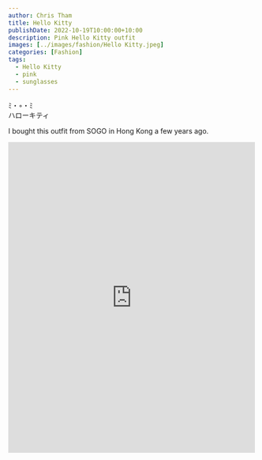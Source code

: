 ```yaml
---
author: Chris Tham
title: Hello Kitty
publishDate: 2022-10-19T10:00:00+10:00
description: Pink Hello Kitty outfit
images: [../images/fashion/Hello Kitty.jpeg]
categories: [Fashion]
tags:
  - Hello Kitty
  - pink
  - sunglasses
---
```


ﾐ・◦・ﾐ  
ハローキティ

I bought this outfit from SOGO in Hong Kong a few years ago.

<iframe src="https://www.facebook.com/plugins/post.php?href=https%3A%2F%2Fwww.facebook.com%2Fchris1.tham%2Fposts%2Fpfbid029wCurJaxHegpwUugZfUpEvj4Zit9qWK6nDLbTwgY7CYDYNJZqvxzEXmwy33q7M3al&show_text=true&width=500" width="500" height="629" style="border:none;overflow:hidden" scrolling="no" frameborder="0" allowfullscreen="true" allow="autoplay; clipboard-write; encrypted-media; picture-in-picture; web-share"></iframe>
